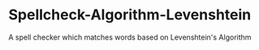 # Spellcheck-Algorithm-Levenshtein
A spell checker which matches words based on Levenshtein's Algorithm
